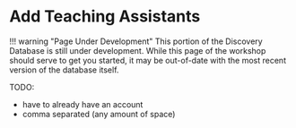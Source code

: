 # Add Teaching Assistants

!!! warning "Page Under Development"
    This portion of the Discovery Database is still under development. While this page of the workshop should serve to get you started, it may be out-of-date with the most recent version of the database itself.

TODO:

- have to already have an account
- comma separated (any amount of space)